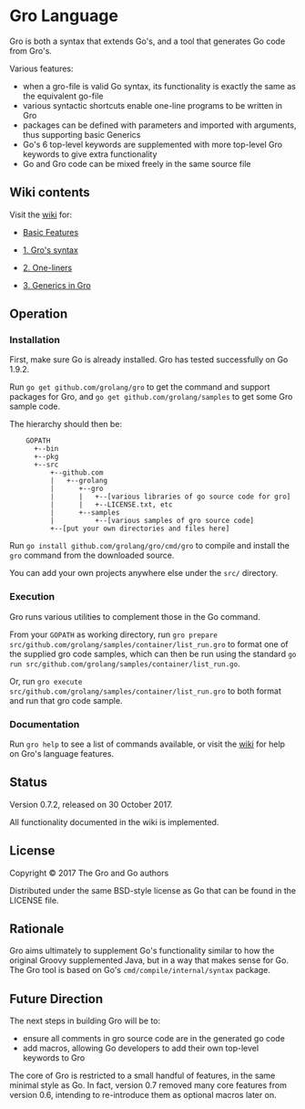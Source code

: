 # Gro Language

Gro is both a syntax that extends Go's, and a tool that generates Go code from Gro's.

Various features:

* when a gro-file is valid Go syntax, its functionality is exactly the same as the equivalent go-file
* various syntactic shortcuts enable one-line programs to be written in Gro
* packages can be defined with parameters and imported with arguments, thus supporting basic Generics
* Go's 6 top-level keywords are supplemented with more top-level Gro keywords to give extra functionality
* Go and Gro code can be mixed freely in the same source file


## Wiki contents

Visit the [wiki](https://github.com/grolang/gro/wiki/Home) for:

* [Basic Features](https://github.com/grolang/gro/wiki/Features)

* [1. Gro's syntax](https://github.com/grolang/gro/wiki/Syntax)

* [2. One-liners](https://github.com/grolang/gro/wiki/Oneliners)

* [3. Generics in Gro](https://github.com/grolang/gro/wiki/Generics)


## Operation

### Installation

First, make sure Go is already installed. Gro has tested successfully on Go 1.9.2.

Run `go get github.com/grolang/gro` to get the command and support packages for Gro, and `go get github.com/grolang/samples` to get some Gro sample code.

The hierarchy should then be:

```
	GOPATH
	  +--bin
	  +--pkg
	  +--src
	      +--github.com
	      |   +--grolang
	      |      +--gro
	      |      |   +--[various libraries of go source code for gro]
	      |      |   +--LICENSE.txt, etc
		  |      +--samples
		  |          +--[various samples of gro source code]
	      +--[put your own directories and files here]
```

Run `go install github.com/grolang/gro/cmd/gro` to compile and install the `gro` command from the downloaded source.

You can add your own projects anywhere else under the `src/` directory.


### Execution

Gro runs various utilities to complement those in the Go command.

From your `GOPATH` as working directory, run `gro prepare src/github.com/grolang/samples/container/list_run.gro` to format one of the supplied gro code samples, which can then be run using the standard `go run src/github.com/grolang/samples/container/list_run.go`.

Or, run `gro execute src/github.com/grolang/samples/container/list_run.gro` to both format and run that gro code sample.


### Documentation

Run `gro help` to see a list of commands available, or visit the [wiki](https://github.com/grolang/gro/wiki/Home) for help on Gro's language features.


## Status

Version 0.7.2, released on 30 October 2017.

All functionality documented in the wiki is implemented.


## License

Copyright © 2017 The Gro and Go authors

Distributed under the same BSD-style license as Go that can be found in the LICENSE file.


## Rationale

Gro aims ultimately to supplement Go's functionality similar to how the original Groovy supplemented Java, but in a way that makes sense for Go. The Gro tool is based on Go's `cmd/compile/internal/syntax` package.


## Future Direction

The next steps in building Gro will be to:

* ensure all comments in gro source code are in the generated go code
* add macros, allowing Go developers to add their own top-level keywords to Gro

The core of Gro is restricted to a small handful of features, in the same minimal style as Go. In fact, version 0.7 removed many core features from version 0.6, intending to re-introduce them as optional macros later on.

